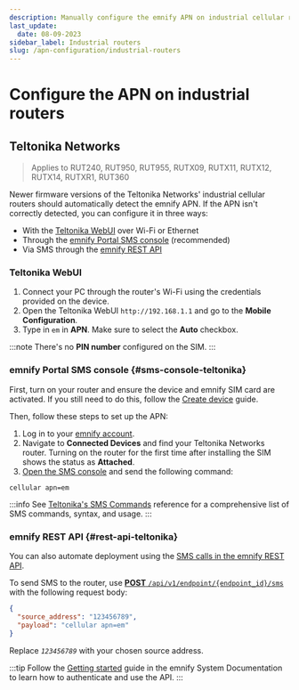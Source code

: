 ```yaml
---
description: Manually configure the emnify APN on industrial cellular routers like Teltonika Networks
last_update:
  date: 08-09-2023
sidebar_label: Industrial routers
slug: /apn-configuration/industrial-routers
---
```


# Configure the APN on industrial routers

<!-- markdownlint-disable MD040 -->

## Teltonika Networks

> Applies to RUT240, RUT950, RUT955, RUTX09, RUTX11, RUTX12, RUTX14, RUTXR1, RUT360

Newer firmware versions of the Teltonika Networks' industrial cellular routers should automatically detect the emnify APN.
If the APN isn't correctly detected, you can configure it in three ways:

- With the [Teltonika WebUI](#teltonika-webui) over Wi-Fi or Ethernet
- Through the [emnify Portal SMS console](#sms-console-teltonika) (recommended)
- Via SMS through the [emnify REST API](#rest-api-teltonika)

### Teltonika WebUI

1. Connect your PC through the router's Wi-Fi using the credentials provided on the device.
1. Open the Teltonika WebUI `http://192.168.1.1` and go to the **Mobile Configuration**.
1. Type in `em` in **APN**.
Make sure to select the **Auto** checkbox.

:::note
There's no **PIN number** configured on the SIM.
:::

### emnify Portal SMS console \{#sms-console-teltonika}

First, turn on your router and ensure the device and emnify SIM card are activated.
If you still need to do this, follow the [Create device](/quickstart/create-device) guide.

Then, follow these steps to set up the APN:

1. Log in to your [emnify account](https://portal.emnify.com/sign).
2. Navigate to **Connected Devices** and find your Teltonika Networks router.
Turning on the router for the first time after installing the SIM shows the status as **Attached**.
3. [Open the SMS console](/portal/sms#open-the-sms-console) and send the following command:

```shell
cellular apn=em
```

:::info
See [Teltonika's SMS Commands](https://wiki.teltonika-networks.com/view/SMS_Commands) reference for a comprehensive list of SMS commands, syntax, and usage.
:::

### emnify REST API \{#rest-api-teltonika}

You can also automate deployment using the [SMS calls in the emnify REST API](https://cdn.emnify.net/api/doc/swagger.html#/Endpoint).

To send SMS to the router, use [**POST** `/api/v1/endpoint/{endpoint_id}/sms`](https://cdn.emnify.net/api/doc/swagger.html#/Endpoint/EndpointSmsByIdPost) with the following request body:

```json
{ 
  "source_address": "123456789",
  "payload": "cellular apn=em" 
}
```

Replace _`123456789`_ with your chosen source address.  

:::tip
Follow the [Getting started](https://cdn.emnify.net/api/doc/getting-started.html) guide in the emnify System Documentation to learn how to authenticate and use the API.
:::
